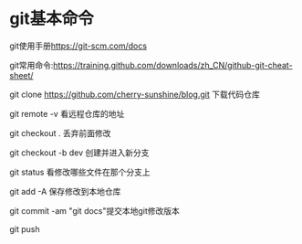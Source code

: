 # git基本命令

git使用手册<https://git-scm.com/docs>

git常用命令:<https://training.github.com/downloads/zh_CN/github-git-cheat-sheet/>

git clone https://github.com/cherry-sunshine/blog.git 下载代码仓库

git remote -v 看远程仓库的地址

git checkout . 丢弃前面修改

git checkout -b dev 创建并进入新分支

git status 看修改哪些文件在那个分支上

git add -A 保存修改到本地仓库

git commit -am "git docs"提交本地git修改版本

git push